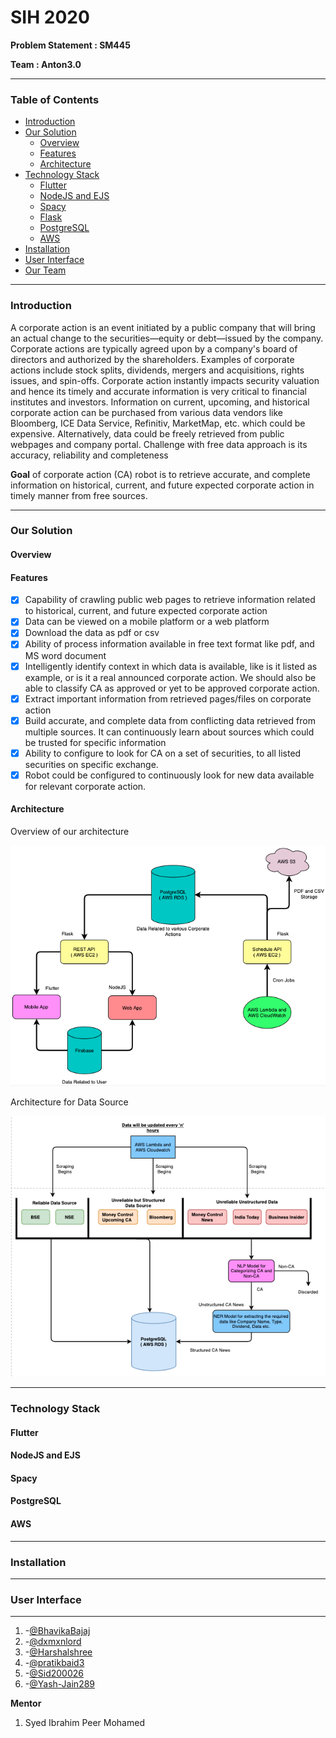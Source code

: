# SIH 2020

**Problem Statement : SM445**

**Team : Anton3.0**

---

### Table of Contents

- [ Introduction ](#introduction)
- [ Our Solution ](#solution)
  - [ Overview](#overview)
  - [ Features](#features)
  - [ Architecture](#architecture)
- [ Technology Stack](#techstack)
  - [ Flutter](#flutter)
  - [ NodeJS and EJS](#node)
  - [ Spacy](#spacy)
  - [ Flask](#flask)
  - [ PostgreSQL](#pgsql)
  - [ AWS](#aws)
- [ Installation](#installation)
- [ User Interface](#smpout)
- [ Our Team](#team)

---

<a name="introduction" />

### Introduction

A corporate action is an event initiated by a public company that will bring an actual change to the securities—equity or debt—issued by the company. Corporate actions are typically agreed upon by a company's board of directors and authorized by the shareholders. Examples of corporate actions include stock splits, dividends, mergers and acquisitions, rights issues, and spin-offs. Corporate action instantly impacts security valuation and hence its timely and accurate information is very critical to financial institutes and investors. Information on current, upcoming, and historical corporate action can be purchased from various data vendors like Bloomberg, ICE Data Service, Refinitiv, MarketMap, etc. which could be expensive. Alternatively, data could be freely retrieved from public webpages and company portal. Challenge with free data approach is its accuracy, reliability and completeness 

**Goal** of corporate action (CA) robot is to retrieve accurate, and complete information on historical, current, and future expected corporate action in timely manner from free sources. 

---

<a name="solution" />

### Our Solution

<a name="overview">

#### Overview

<a name="features">

#### Features

- [x] Capability of crawling public web pages to retrieve information related to historical, current, and future expected corporate action
- [x] Data can be viewed on a mobile platform or a web platform
- [x] Download the data as pdf or csv
- [x] Ability of process information available in free text format like pdf, and MS word document 
- [x] Intelligently identify context in which data is available, like is it listed as example, or is it a real announced corporate action. We should also be able to classify CA as approved or yet to be approved corporate action. 
- [x] Extract important information from retrieved pages/files on corporate action
- [x] Build accurate, and complete data from conflicting data retrieved from multiple sources. It can continuously learn about sources which could be trusted for specific information 
- [x] Ability to configure to look for CA on a set of securities, to all listed securities on specific exchange.
- [x] Robot could be configured to continuously look for new data available for relevant corporate action.

<a name="architecture">

#### Architecture

Overview of our architecture

![Overall Architecture](./docs/Overall_Architecture.png)

Architecture for Data Source

![Data Source](./docs/Data_Source.png)

---

<a name="techstack" />

### Technology Stack

<a name="flutter">

#### Flutter

<a name="node">

#### NodeJS and EJS

<a name="spacy">

#### Spacy

<a name="pgsql">

#### PostgreSQL

<a name="aws">

#### AWS

---

<a name="installation" />

### Installation

---

<a name="smpout" />

### User Interface

---

<a name="team" />

1. -[@BhavikaBajaj](https://github.com/BhavikaBajaj)
2. -[@dxmxnlord](https://github.com/dxmxnlord)
3. -[@Harshalshree](https://github.com/Harshalshree)
4. -[@pratikbaid3](https://github.com/pratikbaid3)
5. -[@Sid200026](https://github.com/Sid200026)
6. -[@Yash-Jain289](https://github.com/Yash-Jain289)

**Mentor**

1. Syed Ibrahim Peer Mohamed